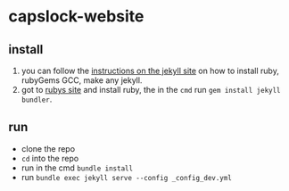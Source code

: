# capslock-website


## install
1. you can follow the [instructions on the jekyll site](https://jekyllrb.com/docs/installation/) on how to install ruby, rubyGems GCC, make any jekyll.
2. got to [rubys site](https://rubyinstaller.org/) and install ruby, the in the `cmd` run `gem install jekyll bundler`.

## run
- clone the repo
- `cd` into the repo
- run in the cmd `bundle install`
- run `bundle exec jekyll serve --config _config_dev.yml`